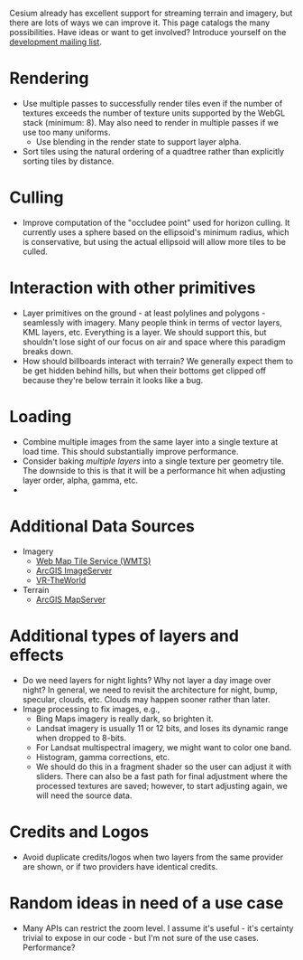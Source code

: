 Cesium already has excellent support for streaming terrain and imagery, but there are lots of ways we can improve it.  This page catalogs the many possibilities.  Have ideas or want to get involved?  Introduce yourself on the [development mailing list](https://groups.google.com/d/forum/cesium-dev).

# Rendering

* Use multiple passes to successfully render tiles even if the number of textures exceeds the number of texture units supported by the WebGL stack (minimum: 8). May also need to render in multiple passes if we use too many uniforms.
  * Use blending in the render state to support layer alpha.
* Sort tiles using the natural ordering of a quadtree rather than explicitly sorting tiles by distance.


# Culling

* Improve computation of the "occludee point" used for horizon culling. It currently uses a sphere based on the ellipsoid's minimum radius, which is conservative, but using the actual ellipsoid will allow more tiles to be culled.

# Interaction with other primitives

* Layer primitives on the ground - at least polylines and polygons - seamlessly with imagery. Many people think in terms of vector layers, KML layers, etc. Everything is a layer. We should support this, but shouldn't lose sight of our focus on air and space where this paradigm breaks down.
* How should billboards interact with terrain?  We generally expect them to be get hidden behind hills, but when their bottoms get clipped off because they're below terrain it looks like a bug.


# Loading

* Combine multiple images from the same layer into a single texture at load time.  This should substantially improve performance.
* Consider baking _multiple layers_ into a single texture per geometry tile. The downside to this is that it will be a performance hit when adjusting layer order, alpha, gamma, etc.
* 

# Additional Data Sources

* Imagery
  * [Web Map Tile Service (WMTS)](http://www.opengeospatial.org/standards/wmts)
  * [ArcGIS ImageServer](http://resources.arcgis.com/en/help/rest/apiref/index.html?imageserver.html)
  * [VR-TheWorld](http://vr-theworld.com/)
* Terrain
  * [ArcGIS MapServer](http://resources.arcgis.com/en/help/rest/apiref/index.html?mapserver.html)

# Additional types of layers and effects

* Do we need layers for night lights? Why not layer a day image over night? In general, we need to revisit the architecture for night, bump, specular, clouds, etc. Clouds may happen sooner rather than later.
* Image processing to fix images, e.g.,
  * Bing Maps imagery is really dark, so brighten it.
  * Landsat imagery is usually 11 or 12 bits, and loses its dynamic range when dropped to 8-bits.
  * For Landsat multispectral imagery, we might want to color one band.
  * Histogram, gamma corrections, etc.
  * We should do this in a fragment shader so the user can adjust it with sliders. There can also be a fast path for final adjustment where the processed textures are saved; however, to start adjusting again, we will need the source data.

# Credits and Logos

* Avoid duplicate credits/logos when two layers from the same provider are shown, or if two providers have identical credits.

# Random ideas in need of a use case

* Many APIs can restrict the zoom level. I assume it's useful - it's certainty trivial to expose in our code - but I'm not sure of the use cases. Performance?